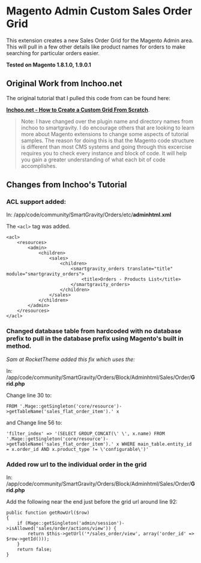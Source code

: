 # Magento Admin Custom Sales Order Grid

This extension creates a new Sales Order Grid for the Magento Admin area. This will pull in a few other details like product names for orders to make searching for particular orders easier.

**Tested on Magento 1.8.1.0, 1.9.0.1**

## Original Work from Inchoo.net

The original tutorial that I pulled this code from can be found here:

**[Inchoo.net - How to Create a Custom Grid From Scratch](http://inchoo.net/magento/how-to-create-a-custom-grid-from-scratch/)**.


> Note: I have changed over the plugin name and directory names from inchoo to smartgravity. I do encourage others that are looking to learn more about Magento extensions to change some aspects of tutorial samples. The reason for doing this is that the Magento code structure is different than most CMS systems and going through this excercise requires you to check every instance and block of code. It will help you gain a greater understanding of what each bit of code accomplishes.

## Changes from Inchoo's Tutorial


### ACL support added:

In: /app/code/community/SmartGravity/Orders/etc/**adminhtml.xml**

The ```<acl>``` tag was added.

    <acl>
        <resources>
            <admin>
                <children>
                    <sales>
                        <children>
                            <smartgravity_orders translate="title" module="smartgravity_orders">
                                <title>Orders - Products List</title>
                            </smartgravity_orders>
                        </children>
                    </sales>
                </children>
            </admin>
        </resources>
    </acl>


### Changed database table from hardcoded with no database prefix to pull in the database prefix using Magento's built in method.

*Sam at RocketTheme added this fix which uses the:*

In: /app/code/community/SmartGravity/Orders/Block/Adminhtml/Sales/Order/**Grid.php**

Change line 30 to:

	FROM '.Mage::getSingleton('core/resource')->getTableName('sales_flat_order_item').' x

and Change line 56 to:

	'filter_index' => '(SELECT GROUP_CONCAT(\' \', x.name) FROM '.Mage::getSingleton('core/resource')->getTableName('sales_flat_order_item').' x WHERE main_table.entity_id = x.order_id AND x.product_type != \'configurable\')'


### Added row url to the individual order in the grid

In: /app/code/community/SmartGravity/Orders/Block/Adminhtml/Sales/Order/**Grid.php**

Add the following near the end just before the grid url around line 92:

	public function getRowUrl($row)
    {
        if (Mage::getSingleton('admin/session')->isAllowed('sales/order/actions/view')) {
            return $this->getUrl('*/sales_order/view', array('order_id' => $row->getId()));
        }
        return false;
    }

